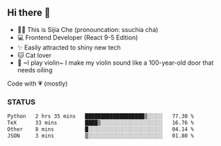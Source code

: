 ## Hi there 👋

- 🙋‍♀️ This is Sijia Che (pronouncation: ssuchia cha)
- 💻 Frontend Developer (React 9-5 Edition)
- ✨ Easily attracted to shiny new tech
- 🐱 Cat lover
- 🌟 ~I play violin~ I make my violin sound like a 100-year-old door that needs oiling

Code with 💗 (mostly)

### STATUS
<!--START_SECTION:waka-->

```txt
Python   2 hrs 35 mins   ███████████████████▒░░░░░   77.30 %
TeX      33 mins         ████▒░░░░░░░░░░░░░░░░░░░░   16.76 %
Other    8 mins          █░░░░░░░░░░░░░░░░░░░░░░░░   04.14 %
JSON     3 mins          ▒░░░░░░░░░░░░░░░░░░░░░░░░   01.80 %
```

<!--END_SECTION:waka-->
